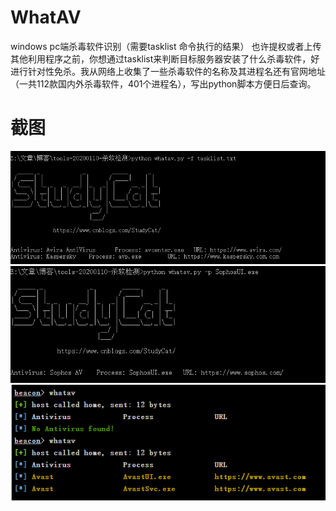 # WhatAV
windows pc端杀毒软件识别（需要tasklist 命令执行的结果）
也许提权或者上传其他利用程序之前，你想通过tasklist来判断目标服务器安装了什么杀毒软件，好进行针对性免杀。我从网络上收集了一些杀毒软件的名称及其进程名还有官网地址（一共112款国内外杀毒软件，401个进程名），写出python脚本方便日后查询。  
# 截图  
![截图1](./Capture/1.PNG)  
![截图2](./Capture/3.PNG)  
![截图2](./Capture/Capture5.png)


